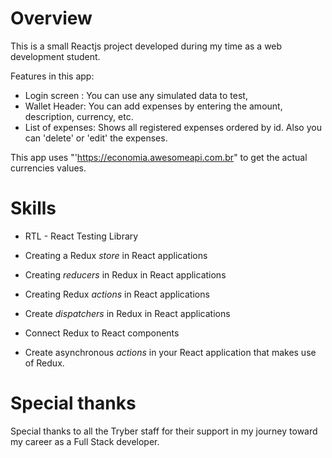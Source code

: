 # Overview #

This is a small Reactjs project developed during my time as a web development student.

Features in this app:

* Login screen : You can use any simulated data to test,
* Wallet Header: You can add expenses by entering the amount, description, currency, etc.
* List of expenses: Shows all registered expenses ordered by id. Also you can 'delete' or 'edit' the expenses.

This app uses "'https://economia.awesomeapi.com.br" to get the actual currencies values.

# Skills #

* RTL - React Testing Library

* Creating a Redux _store_ in React applications

* Creating _reducers_ in Redux in React applications

* Creating Redux _actions_ in React applications

* Create _dispatchers_ in Redux in React applications

* Connect Redux to React components

* Create asynchronous _actions_ in your React application that makes use of Redux. 

# Special thanks #

Special thanks to all the Tryber staff for their support in my journey toward my career as a Full Stack developer.
